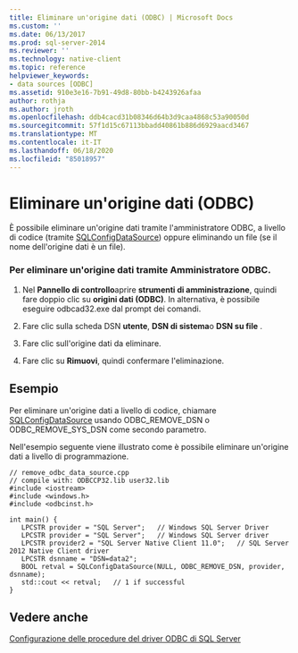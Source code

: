 ```yaml
---
title: Eliminare un'origine dati (ODBC) | Microsoft Docs
ms.custom: ''
ms.date: 06/13/2017
ms.prod: sql-server-2014
ms.reviewer: ''
ms.technology: native-client
ms.topic: reference
helpviewer_keywords:
- data sources [ODBC]
ms.assetid: 910e3e16-7b91-49d8-80bb-b4243926afaa
author: rothja
ms.author: jroth
ms.openlocfilehash: ddb4cacd31b08346d64b3d9caa4868c53a90050d
ms.sourcegitcommit: 57f1d15c67113bbadd40861b886d6929aacd3467
ms.translationtype: MT
ms.contentlocale: it-IT
ms.lasthandoff: 06/18/2020
ms.locfileid: "85018957"
---
```

# <a name="delete-a-data-source-odbc"></a>Eliminare un'origine dati (ODBC)
  È possibile eliminare un'origine dati tramite l'amministratore ODBC, a livello di codice (tramite [SQLConfigDataSource](../native-client-odbc-api/sqlconfigdatasource.md)) oppure eliminando un file (se il nome dell'origine dati è un file).  
  
### <a name="to-delete-a-data-source-by-using-odbc-administrator"></a>Per eliminare un'origine dati tramite Amministratore ODBC.  
  
1.  Nel **Pannello di controllo**aprire **strumenti di amministrazione**, quindi fare doppio clic su **origini dati (ODBC)**. In alternativa, è possibile eseguire odbcad32.exe dal prompt dei comandi.  
  
2.  Fare clic sulla scheda DSN **utente**, **DSN di sistema**o **DSN su file** .  
  
3.  Fare clic sull'origine dati da eliminare.  
  
4.  Fare clic su **Rimuovi**, quindi confermare l'eliminazione.  
  
## <a name="example"></a>Esempio  
 Per eliminare un'origine dati a livello di codice, chiamare [SQLConfigDataSource](../native-client-odbc-api/sqlconfigdatasource.md) usando ODBC_REMOVE_DSN o ODBC_REMOVE_SYS_DSN come secondo parametro.  
  
 Nell'esempio seguente viene illustrato come è possibile eliminare un'origine dati a livello di programmazione.  
  
```  
// remove_odbc_data_source.cpp  
// compile with: ODBCCP32.lib user32.lib  
#include <iostream>  
#include <windows.h>  
#include <odbcinst.h>  
  
int main() {   
   LPCSTR provider = "SQL Server";   // Windows SQL Server Driver  
   LPCSTR provider = "SQL Server";   // Windows SQL Server driver  
   LPCSTR provider2 = "SQL Server Native Client 11.0";   // SQL Server 2012 Native Client driver  
   LPCSTR dsnname = "DSN=data2";  
   BOOL retval = SQLConfigDataSource(NULL, ODBC_REMOVE_DSN, provider, dsnname);  
   std::cout << retval;   // 1 if successful  
}  
```  
  
## <a name="see-also"></a>Vedere anche  
 [Configurazione delle procedure del driver ODBC di SQL Server](../../database-engine/dev-guide/configuring-the-sql-server-odbc-driver-how-to-topics.md)  
  
  
